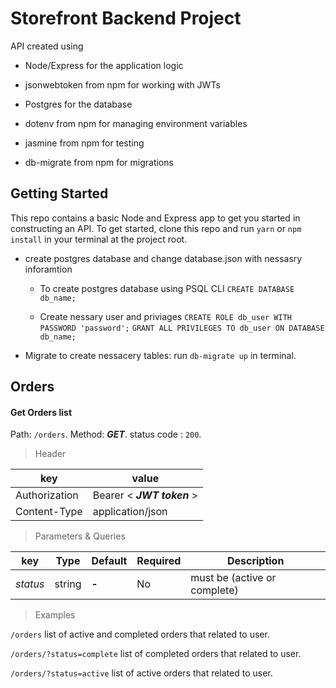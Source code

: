 # Storefront Backend Project

API created using

- Node/Express for the application logic

- jsonwebtoken from npm for working with JWTs

- Postgres for the database

- dotenv from npm for managing environment variables

- jasmine from npm for testing

- db-migrate from npm for migrations

## Getting Started

This repo contains a basic Node and Express app to get you started in constructing an API. To get started, clone this repo and run
`yarn` or `npm install` in your terminal at the project root.

- create postgres database and change database.json with nessasry inforamtion

  - To create postgres database using PSQL CLI
    `CREATE DATABASE db_name;`

  - Create nessary user and priviages
    `CREATE ROLE db_user WITH PASSWORD 'password';`
    `GRANT ALL PRIVILEGES TO db_user ON DATABASE db_name;`

- Migrate to create nessacery tables:
  run `db-migrate up` in terminal.

## Orders

#### Get Orders list

Path: `/orders`.
Method: **_GET_**.
status code : `200`.

> Header

| key           | value                      |
| ------------- | -------------------------- |
| Authorization | Bearer < **_JWT token_** > |
| Content-Type  | application/json           |

> Parameters & Queries

| key      | Type   | Default | Required | Description                  |
| -------- | ------ | ------- | -------- | ---------------------------- |
| _status_ | string | **-**   | No       | must be (active or complete) |

> Examples

`/orders`
list of active and completed orders that related to user.

`/orders/?status=complete`
list of completed orders that related to user.

`/orders/?status=active`
list of active orders that related to user.
